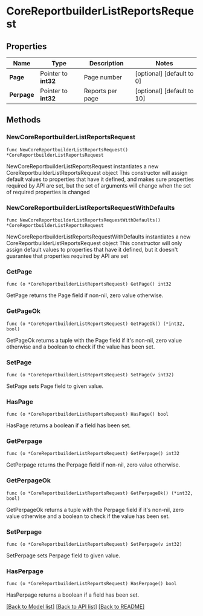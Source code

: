 # CoreReportbuilderListReportsRequest

## Properties

Name | Type | Description | Notes
------------ | ------------- | ------------- | -------------
**Page** | Pointer to **int32** | Page number | [optional] [default to 0]
**Perpage** | Pointer to **int32** | Reports per page | [optional] [default to 10]

## Methods

### NewCoreReportbuilderListReportsRequest

`func NewCoreReportbuilderListReportsRequest() *CoreReportbuilderListReportsRequest`

NewCoreReportbuilderListReportsRequest instantiates a new CoreReportbuilderListReportsRequest object
This constructor will assign default values to properties that have it defined,
and makes sure properties required by API are set, but the set of arguments
will change when the set of required properties is changed

### NewCoreReportbuilderListReportsRequestWithDefaults

`func NewCoreReportbuilderListReportsRequestWithDefaults() *CoreReportbuilderListReportsRequest`

NewCoreReportbuilderListReportsRequestWithDefaults instantiates a new CoreReportbuilderListReportsRequest object
This constructor will only assign default values to properties that have it defined,
but it doesn't guarantee that properties required by API are set

### GetPage

`func (o *CoreReportbuilderListReportsRequest) GetPage() int32`

GetPage returns the Page field if non-nil, zero value otherwise.

### GetPageOk

`func (o *CoreReportbuilderListReportsRequest) GetPageOk() (*int32, bool)`

GetPageOk returns a tuple with the Page field if it's non-nil, zero value otherwise
and a boolean to check if the value has been set.

### SetPage

`func (o *CoreReportbuilderListReportsRequest) SetPage(v int32)`

SetPage sets Page field to given value.

### HasPage

`func (o *CoreReportbuilderListReportsRequest) HasPage() bool`

HasPage returns a boolean if a field has been set.

### GetPerpage

`func (o *CoreReportbuilderListReportsRequest) GetPerpage() int32`

GetPerpage returns the Perpage field if non-nil, zero value otherwise.

### GetPerpageOk

`func (o *CoreReportbuilderListReportsRequest) GetPerpageOk() (*int32, bool)`

GetPerpageOk returns a tuple with the Perpage field if it's non-nil, zero value otherwise
and a boolean to check if the value has been set.

### SetPerpage

`func (o *CoreReportbuilderListReportsRequest) SetPerpage(v int32)`

SetPerpage sets Perpage field to given value.

### HasPerpage

`func (o *CoreReportbuilderListReportsRequest) HasPerpage() bool`

HasPerpage returns a boolean if a field has been set.


[[Back to Model list]](../README.md#documentation-for-models) [[Back to API list]](../README.md#documentation-for-api-endpoints) [[Back to README]](../README.md)


